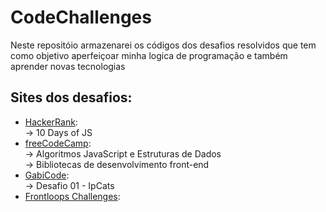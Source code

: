 # CodeChallenges

Neste repositóio armazenarei os códigos dos desafios resolvidos que tem como objetivo aperfeiçoar minha logica de programação e também aprender novas tecnologias

## Sites dos desafios:
  - [HackerRank](https://www.hackerrank.com/dashboard):                                                    
       -> 10 Days of JS 
  - [freeCodeCamp](https://www.freecodecamp.org/learn):                                                                                  
       -> Algoritmos JavaScript e Estruturas de Dados                                                                                
       -> Bibliotecas de desenvolvimento front-end                                                                                         
  - [GabiCode](https://discord.gg/Yw3n67Z9Yk):                                                                      
       -> Desafio 01 - IpCats                                                                                             
  - [Frontloops Challenges](https://frontloopschallenges.netlify.app/): 
